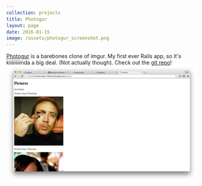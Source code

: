 ```yaml
---
collection: projects
title: Photogur
layout: page
date: 2016-01-15
image: /assets/photogur_screenshot.png
---
```


[Photogur](https://immense-peak-73305.herokuapp.com/pictures) is a barebones clone of imgur. My first ever Rails app, so it's kiiiiiiiiinda a big deal. (Not actually though).
Check out the  [git repo](https://github.com/bowmanmike/photogur)!
![Photogur](/assets/photogur_screenshot.png)
